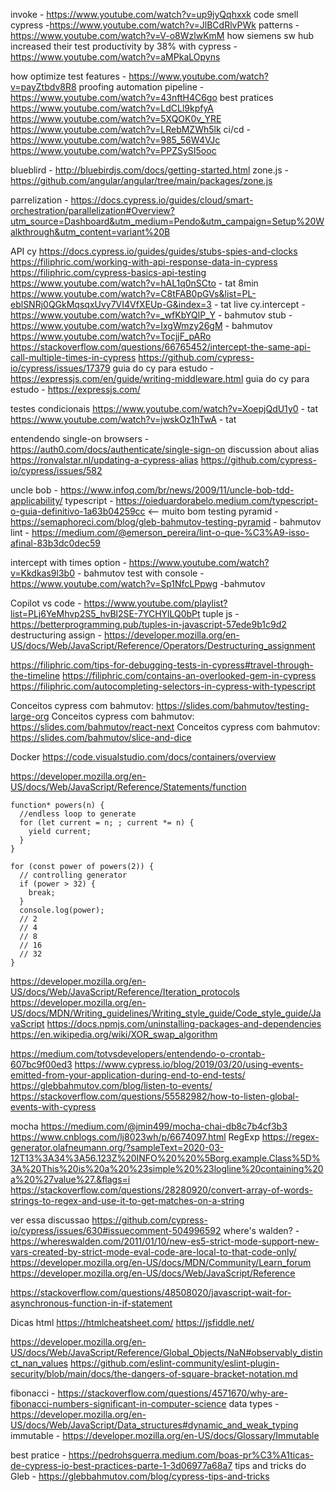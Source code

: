 invoke - https://www.youtube.com/watch?v=up9jyQqhxxk
code smell cypress -https://www.youtube.com/watch?v=JlBCdRlvPWk
patterns - https://www.youtube.com/watch?v=V-o8WzlwKmM
how siemens sw hub increased their test productivity by 38% with cypress -  https://www.youtube.com/watch?v=aMPkaLOpyns


how optimize test features - https://www.youtube.com/watch?v=payZtbdv8R8
proofing automation pipeline - https://www.youtube.com/watch?v=43nftH4C6go
best pratices 
https://www.youtube.com/watch?v=LdCLl9kpfyA
https://www.youtube.com/watch?v=5XQOK0v_YRE
https://www.youtube.com/watch?v=LRebMZWh5lk
ci/cd - https://www.youtube.com/watch?v=985_56W4VJc
https://www.youtube.com/watch?v=PPZSySI5ooc

blueblird - http://bluebirdjs.com/docs/getting-started.html
zone.js - https://github.com/angular/angular/tree/main/packages/zone.js

parrelization - https://docs.cypress.io/guides/cloud/smart-orchestration/parallelization#Overview?utm_source=Dashboard&utm_medium=Pendo&utm_campaign=Setup%20Walkthrough&utm_content=variant%20B


API cy
https://docs.cypress.io/guides/guides/stubs-spies-and-clocks
https://filiphric.com/working-with-api-response-data-in-cypress
https://filiphric.com/cypress-basics-api-testing
https://www.youtube.com/watch?v=hAL1q0nSCto - tat 8min
https://www.youtube.com/watch?v=C8tFAB0pGVs&list=PL-eblSNRj0QGkMqsqxUvy7VI4VfXEUp-G&index=3 - tat live
cy.intercept - https://www.youtube.com/watch?v=_wfKbYQlP_Y - bahmutov
stub - https://www.youtube.com/watch?v=IxgWmzy26gM - bahmutov
https://www.youtube.com/watch?v=TocjjF_pARo
https://stackoverflow.com/questions/66765452/intercept-the-same-api-call-multiple-times-in-cypress
https://github.com/cypress-io/cypress/issues/17379
guia do cy para estudo - https://expressjs.com/en/guide/writing-middleware.html
guia do cy para estudo - https://expressjs.com/ 


testes condicionais 
https://www.youtube.com/watch?v=XoepjQdU1y0 - tat 
https://www.youtube.com/watch?v=jwskOz1hTwA - tat

entendendo single-on browsers - https://auth0.com/docs/authenticate/single-sign-on
discussion about alias 
https://ronvalstar.nl/updating-a-cypress-alias
https://github.com/cypress-io/cypress/issues/582

uncle bob - https://www.infoq.com/br/news/2009/11/uncle-bob-tdd-applicability/
typescript - https://oieduardorabelo.medium.com/typescript-o-guia-definitivo-1a63b04259cc <-- muito bom
testing pyramid - https://semaphoreci.com/blog/gleb-bahmutov-testing-pyramid - bahmutov
lint - https://medium.com/@emerson_pereira/lint-o-que-%C3%A9-isso-afinal-83b3dc0dec59

intercept with times option - https://www.youtube.com/watch?v=Kkdkas9l3b0 - bahmutov
test with console - https://www.youtube.com/watch?v=Sp1NfcLPpwg -bahmutov

Copilot vs code - https://www.youtube.com/playlist?list=PLj6YeMhvp2S5_hvBl2SE-7YCHYlLQ0bPt
tuple js - https://betterprogramming.pub/tuples-in-javascript-57ede9b1c9d2
destructuring assign - https://developer.mozilla.org/en-US/docs/Web/JavaScript/Reference/Operators/Destructuring_assignment

https://filiphric.com/tips-for-debugging-tests-in-cypress#travel-through-the-timeline
https://filiphric.com/contains-an-overlooked-gem-in-cypress
https://filiphric.com/autocompleting-selectors-in-cypress-with-typescript

Conceitos cypress com bahmutov: https://slides.com/bahmutov/testing-large-org
Conceitos cypress com bahmutov: https://slides.com/bahmutov/react-next
Conceitos cypress com bahmutov: https://slides.com/bahmutov/slice-and-dice

Docker https://code.visualstudio.com/docs/containers/overview


https://developer.mozilla.org/en-US/docs/Web/JavaScript/Reference/Statements/function
```
function* powers(n) {
  //endless loop to generate
  for (let current = n; ; current *= n) {
    yield current;
  }
}

for (const power of powers(2)) {
  // controlling generator
  if (power > 32) {
    break;
  }
  console.log(power);
  // 2
  // 4
  // 8
  // 16
  // 32
}
```

https://developer.mozilla.org/en-US/docs/Web/JavaScript/Reference/Iteration_protocols
https://developer.mozilla.org/en-US/docs/MDN/Writing_guidelines/Writing_style_guide/Code_style_guide/JavaScript
https://docs.npmjs.com/uninstalling-packages-and-dependencies
https://en.wikipedia.org/wiki/XOR_swap_algorithm

https://medium.com/totvsdevelopers/entendendo-o-crontab-607bc9f00ed3
https://www.cypress.io/blog/2019/03/20/using-events-emitted-from-your-application-during-end-to-end-tests/
https://glebbahmutov.com/blog/listen-to-events/
https://stackoverflow.com/questions/55582982/how-to-listen-global-events-with-cypress

mocha
https://medium.com/@jmin499/mocha-chai-db8c7b4cf3b3
https://www.cnblogs.com/lj8023wh/p/6674097.html
RegExp
https://regex-generator.olafneumann.org/?sampleText=2020-03-12T13%3A34%3A56.123Z%20INFO%20%20%5Borg.example.Class%5D%3A%20This%20is%20a%20%23simple%20%23logline%20containing%20a%20%27value%27.&flags=i
https://stackoverflow.com/questions/28280920/convert-array-of-words-strings-to-regex-and-use-it-to-get-matches-on-a-string

ver essa discussao https://github.com/cypress-io/cypress/issues/630#issuecomment-504996592
where's walden? - https://whereswalden.com/2011/01/10/new-es5-strict-mode-support-new-vars-created-by-strict-mode-eval-code-are-local-to-that-code-only/
https://developer.mozilla.org/en-US/docs/MDN/Community/Learn_forum
https://developer.mozilla.org/en-US/docs/Web/JavaScript/Reference

https://stackoverflow.com/questions/48508020/javascript-wait-for-asynchronous-function-in-if-statement

Dicas html
https://htmlcheatsheet.com/
https://jsfiddle.net/

https://developer.mozilla.org/en-US/docs/Web/JavaScript/Reference/Global_Objects/NaN#observably_distinct_nan_values
https://github.com/eslint-community/eslint-plugin-security/blob/main/docs/the-dangers-of-square-bracket-notation.md

fibonacci - https://stackoverflow.com/questions/4571670/why-are-fibonacci-numbers-significant-in-computer-science
data types - https://developer.mozilla.org/en-US/docs/Web/JavaScript/Data_structures#dynamic_and_weak_typing
immutable - https://developer.mozilla.org/en-US/docs/Glossary/Immutable


best pratice - https://pedrohsguerra.medium.com/boas-pr%C3%A1ticas-de-cypress-io-best-practices-parte-1-3d06977a68a7
tips and tricks do Gleb - https://glebbahmutov.com/blog/cypress-tips-and-tricks
